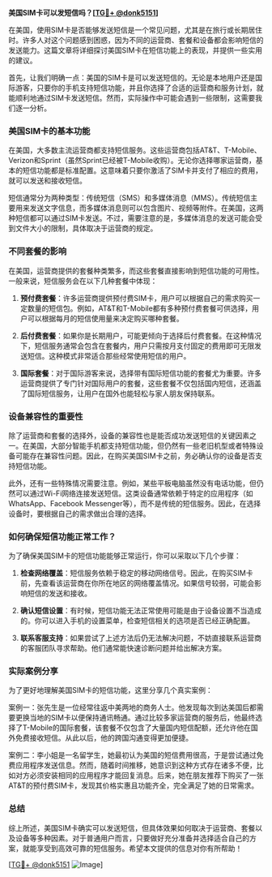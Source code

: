 **美国SIM卡可以发短信吗？[[TG💪+ @donk5151](https://t.me/s/donk5151)]**

在美国，使用SIM卡是否能够发送短信是一个常见问题，尤其是在旅行或长期居住时。许多人对这个问题感到困惑，因为不同的运营商、套餐和设备都会影响短信的发送能力。这篇文章将详细探讨美国SIM卡在短信功能上的表现，并提供一些实用的建议。

首先，让我们明确一点：美国的SIM卡是可以发送短信的。无论是本地用户还是国际游客，只要你的手机支持短信功能，并且你选择了合适的运营商和服务计划，就能顺利地通过SIM卡发送短信。然而，实际操作中可能会遇到一些限制，这需要我们逐一分析。

### 美国SIM卡的基本功能

在美国，大多数主流运营商都支持短信服务。这些运营商包括AT&T、T-Mobile、Verizon和Sprint（虽然Sprint已经被T-Mobile收购）。无论你选择哪家运营商，基本的短信功能都是标准配置。这意味着只要你激活了SIM卡并支付了相应的费用，就可以发送和接收短信。

短信通常分为两种类型：传统短信（SMS）和多媒体消息（MMS）。传统短信主要用来发送文字信息，而多媒体消息则可以包含图片、视频等附件。在美国，这两种短信都可以通过SIM卡发送。不过，需要注意的是，多媒体消息的发送可能会受到文件大小的限制，具体取决于运营商的规定。

### 不同套餐的影响

在美国，运营商提供的套餐种类繁多，而这些套餐直接影响到短信功能的可用性。一般来说，短信服务会在以下几种套餐中体现：

1. **预付费套餐**：许多运营商提供预付费SIM卡，用户可以根据自己的需求购买一定数量的短信包。例如，AT&T和T-Mobile都有多种预付费套餐可供选择，用户可以根据每月的短信使用量来决定购买哪种套餐。

2. **后付费套餐**：如果你是长期用户，可能更倾向于选择后付费套餐。在这种情况下，短信服务通常会包含在套餐内，用户只需按月支付固定的费用即可无限发送短信。这种模式非常适合那些经常使用短信的用户。

3. **国际套餐**：对于国际游客来说，选择带有国际短信功能的套餐尤为重要。许多运营商提供了专门针对国际用户的套餐，这些套餐不仅包括国内短信，还涵盖了国际短信服务，让用户在国外也能轻松与家人朋友保持联系。

### 设备兼容性的重要性

除了运营商和套餐的选择外，设备的兼容性也是能否成功发送短信的关键因素之一。在美国，大部分智能手机都支持短信功能，但仍然有一些老旧机型或者特殊设备可能存在兼容性问题。因此，在购买美国SIM卡之前，务必确认你的设备是否支持短信功能。

此外，还有一些特殊情况需要注意。例如，某些平板电脑虽然没有电话功能，但仍然可以通过Wi-Fi网络连接发送短信。这类设备通常依赖于特定的应用程序（如WhatsApp、Facebook Messenger等），而不是传统的短信服务。因此，在选择设备时，要根据自己的需求做出合理的选择。

### 如何确保短信功能正常工作？

为了确保美国SIM卡的短信功能能够正常运行，你可以采取以下几个步骤：

1. **检查网络覆盖**：短信服务依赖于稳定的移动网络信号。因此，在购买SIM卡前，先查看该运营商在你所在地区的网络覆盖情况。如果信号较弱，可能会影响短信的发送和接收。

2. **确认短信设置**：有时候，短信功能无法正常使用可能是由于设备设置不当造成的。你可以进入手机的设置菜单，检查短信相关的选项是否已经正确配置。

3. **联系客服支持**：如果尝试了上述方法后仍无法解决问题，不妨直接联系运营商的客服团队寻求帮助。他们通常能快速诊断问题并给出解决方案。

### 实际案例分享

为了更好地理解美国SIM卡的短信功能，这里分享几个真实案例：

案例一：张先生是一位经常往返中美两地的商务人士。他发现每次到达美国后都需要更换当地的SIM卡以便保持通讯畅通。通过比较多家运营商的服务后，他最终选择了T-Mobile的国际套餐，该套餐不仅包含了大量国内短信配额，还允许他在国外免费接收短信。从此以后，他的跨国沟通变得更加便捷。

案例二：李小姐是一名留学生，她最初认为美国的短信费用很高，于是尝试通过免费应用程序发送信息。然而，随着时间推移，她意识到这种方式存在诸多不便，比如对方必须安装相同的应用程序才能回复消息。后来，她在朋友推荐下购买了一张AT&T的预付费SIM卡，发现其价格实惠且功能齐全，完全满足了她的日常需求。

### 总结

综上所述，美国SIM卡确实可以发送短信，但具体效果如何取决于运营商、套餐以及设备等多种因素。对于普通用户而言，只要做好充分准备并选择适合自己的方案，就能享受到高效可靠的短信服务。希望本文提供的信息对你有所帮助！

[[TG💪+ @donk5151](https://t.me/s/donk5151) ![Image](https://i.postimg.cc/rwNCRYN7/Snipaste-2025-04-30-17-27-05.png)]